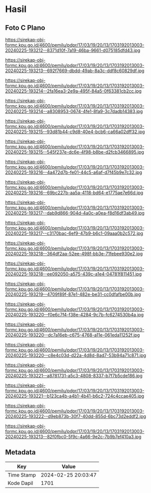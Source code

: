 # Hasil

## Foto C Plano

https://sirekap-obj-formc.kpu.go.id/4600/pemilu/pdpr/17/03/19/20/13/1703192013003-20240225-193212--8371d10f-7a19-46ba-9661-d075185dfd43.jpg

https://sirekap-obj-formc.kpu.go.id/4600/pemilu/pdpr/17/03/19/20/13/1703192013003-20240225-193213--692f7669-dbdd-49ab-8a3c-ddf8c60829df.jpg

https://sirekap-obj-formc.kpu.go.id/4600/pemilu/pdpr/17/03/19/20/13/1703192013003-20240225-193214--2fa16ea3-2e9a-495f-84a5-0f63381cb2cc.jpg

https://sirekap-obj-formc.kpu.go.id/4600/pemilu/pdpr/17/03/19/20/13/1703192013003-20240225-193214--a8308953-0674-4fe1-8fa9-3c7dadb14383.jpg

https://sirekap-obj-formc.kpu.go.id/4600/pemilu/pdpr/17/03/19/20/13/1703192013003-20240225-193215--93d81b44-c9d8-40e4-bcb6-ca66a02dff32.jpg

https://sirekap-obj-formc.kpu.go.id/4600/pemilu/pdpr/17/03/19/20/13/1703192013003-20240225-193215--545f237e-dc6e-4f98-b8be-d2fcb3466895.jpg

https://sirekap-obj-formc.kpu.go.id/4600/pemilu/pdpr/17/03/19/20/13/1703192013003-20240225-193216--4a472d7b-fe01-44c5-a6af-d7f45b9e7c32.jpg

https://sirekap-obj-formc.kpu.go.id/4600/pemilu/pdpr/17/03/19/20/13/1703192013003-20240225-193216--69bc227b-aa5a-4118-bd64-e1775ae7e66d.jpg

https://sirekap-obj-formc.kpu.go.id/4600/pemilu/pdpr/17/03/19/20/13/1703192013003-20240225-193217--dab9d866-904d-4a0c-a0ea-f8d16df3ab49.jpg

https://sirekap-obj-formc.kpu.go.id/4600/pemilu/pdpr/17/03/19/20/13/1703192013003-20240225-193217--c3170bac-6ef9-47b9-b6c1-09aaa0b2c572.jpg

https://sirekap-obj-formc.kpu.go.id/4600/pemilu/pdpr/17/03/19/20/13/1703192013003-20240225-193218--364df2aa-52ee-498f-bb3e-71febee930e2.jpg

https://sirekap-obj-formc.kpu.go.id/4600/pemilu/pdpr/17/03/19/20/13/1703192013003-20240225-193218--ee092050-a575-439c-a1e4-04781f811451.jpg

https://sirekap-obj-formc.kpu.go.id/4600/pemilu/pdpr/17/03/19/20/13/1703192013003-20240225-193219--4709f89f-87e1-482e-be31-cc0dfafbe00b.jpg

https://sirekap-obj-formc.kpu.go.id/4600/pemilu/pdpr/17/03/19/20/13/1703192013003-20240225-193220--f0e6c7f4-f38e-4284-9c7b-fc6274530b4a.jpg

https://sirekap-obj-formc.kpu.go.id/4600/pemilu/pdpr/17/03/19/20/13/1703192013003-20240225-193220--dc7a16eb-c675-4768-a11e-061eda11252f.jpg

https://sirekap-obj-formc.kpu.go.id/4600/pemilu/pdpr/17/03/19/20/13/1703192013003-20240225-193220--c8e4c03d-d22a-4d8d-8ad7-53b94a71c871.jpg

https://sirekap-obj-formc.kpu.go.id/4600/pemilu/pdpr/17/03/19/20/13/1703192013003-20240225-193221--a8781731-a5c3-4808-8337-b7f7b5cde186.jpg

https://sirekap-obj-formc.kpu.go.id/4600/pemilu/pdpr/17/03/19/20/13/1703192013003-20240225-193221--b123ca4b-a4b1-4b41-b6c2-724c4ccae405.jpg

https://sirekap-obj-formc.kpu.go.id/4600/pemilu/pdpr/17/03/19/20/13/1703192013003-20240225-193222--d9eb873b-30f7-40dd-855d-6bc73d2eddf2.jpg

https://sirekap-obj-formc.kpu.go.id/4600/pemilu/pdpr/17/03/19/20/13/1703192013003-20240225-193213--82f0fbc0-5f9c-4a66-9e2c-7b9b7ef410a3.jpg


## Metadata

| Key        | Value               |
| ---------- | ------------------- |
| Time Stamp | 2024-02-25 20:03:47 |
| Kode Dapil | 1701                |



